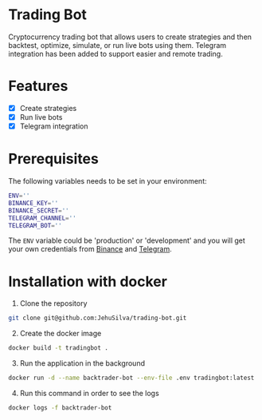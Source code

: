 # Trading Bot
Cryptocurrency trading bot that allows users to create strategies and then backtest, optimize, simulate, or run live bots using them. Telegram integration has been added to support easier and remote trading.

# Features
- [x] Create strategies
- [x] Run live bots
- [x] Telegram integration

# Prerequisites
The following variables needs to be set in your environment:
```sh
ENV=''
BINANCE_KEY=''
BINANCE_SECRET=''
TELEGRAM_CHANNEL=''
TELEGRAM_BOT=''
```
The `ENV` variable could be 'production' or 'development' and you will get your own credentials from [Binance](https://www.binance.com/en/signup) and [Telegram](https://telegram.org/).

# Installation with docker
1. Clone the repository
```bash
git clone git@github.com:JehuSilva/trading-bot.git
```
2. Create the docker image
```bash
docker build -t tradingbot .
```
3. Run the application in the background
```bash
docker run -d --name backtrader-bot --env-file .env tradingbot:latest
```
4. Run this command in order to see the logs
```bash
docker logs -f backtrader-bot
```





